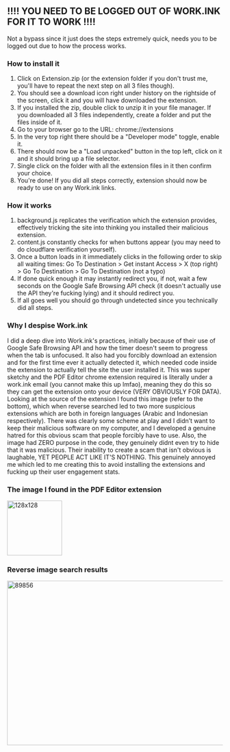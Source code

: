 ## ‼️‼️ YOU NEED TO BE LOGGED OUT OF WORK.INK FOR IT TO WORK ‼️‼️
Not a bypass since it just does the steps extremely quick, needs you to be logged out due to how the process works.
### How to install it
1. Click on Extension.zip (or the extension folder if you don't trust me, you'll have to repeat the next step on all 3 files though).
2. You should see a download icon right under history on the rightside of the screen, click it and you will have downloaded the extension.
3. If you installed the zip, double click to unzip it in your file manager. If you downloaded all 3 files independently, create a folder and put the files inside of it.
4. Go to your browser go to the URL: chrome://extensions
5. In the very top right there should be a "Developer mode" toggle, enable it.
6. There should now be a "Load unpacked" button in the top left, click on it and it should bring up a file selector.
7. Single click on the folder with all the extension files in it then confirm your choice.
8. You're done! If you did all steps correctly, extension should now be ready to use on any Work.ink links.
### How it works
1. background.js replicates the verification which the extension provides, effectively tricking the site into thinking you installed their malicious extension.
2. content.js constantly checks for when buttons appear (you may need to do cloudflare verification yourself).
3. Once a button loads in it immediately clicks in the following order to skip all waiting times: Go To Destination > Get instant Access > X (top right) > Go To Destination > Go To Destination (not a typo)
4. If done quick enough it may instantly redirect you, if not, wait a few seconds on the Google Safe Browsing API check (it doesn't actually use the API they're fucking lying) and it should redirect you.
5. If all goes well you should go through undetected since you technically did all steps.
### Why I despise Work.ink
I did a deep dive into Work.ink's practices, initially because of their use of Google Safe Browsing API and how the timer doesn't seem to progress when the tab is unfocused. It also had you forcibly download an extension and for the first time ever it actually detected it, which needed code inside the extension to actually tell the site the user installed it. This was super sketchy and the PDF Editor chrome extension required is literally under a work.ink email (you cannot make this up lmfao), meaning they do this so they can get the extension onto your device (VERY OBVIOUSLY FOR DATA). Looking at the source of the extension I found this image (refer to the bottom), which when reverse searched led to two more suspicious extensions which are both in foreign languages (Arabic and Indonesian respectively). There was clearly some scheme at play and I didn’t want to keep their malicious software on my computer, and I developed a genuine hatred for this obvious scam that people forcibly have to use. Also, the image had ZERO purpose in the code, they genuinely didnt even try to hide that it was malicious. Their inability to create a scam that isn't obvious is laughable, YET PEOPLE ACT LIKE IT'S NOTHING. This genuinely annoyed me which led to me creating this to avoid installing the extensions and fucking up their user engagement stats.
### The image I found in the PDF Editor extension
<img width="128" height="128" alt="128x128" src="https://github.com/user-attachments/assets/889afadb-03ed-4c54-8049-11c3f3a11243" />

### Reverse image search results
<img width="1017" height="384" alt="89856" src="https://github.com/user-attachments/assets/f05c63b0-d43d-4b84-9e56-715e0d95e02c" />
